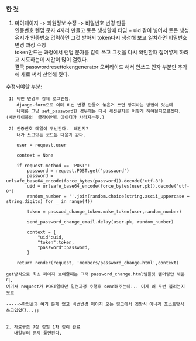 ### 한 것  

1. 마이페이지 -> 회원정보 수정 -> 비밀번호 변경 만듬  
   인증번호 렌덤 문자 4자리 만들고 토큰 생성할때 타임 + uid 같이 넣어서 토큰 생성.  유저가 인증번호 입력하면 그것 받아서 token다시 생성해 보고 일치하면 비밀번호 변경 과정 수행   
token만드는 과정에서 랜덤 문자를 같이 쓰고 그것을 다시 확인할때 집어넣게 하려고 시도하는데 시간이 많이 걸렸다.  
결국 passwordresettokengenerator 오버라이드 해서 안쓰고 인자 부분만 추가해 새로 써서 선언해 줫다.


수정되야할 부분:  
```
 1) 비번 변경후 강제 로그인됨.  
    django-form으로 이미 비번 변경 만들어 놓은거 쓰면 방지하는 방법이 있는데  
    나처름 그냥 set_password한 경우에는 다시 세션유지를 어떻게 해야될지모르겠다.    (세션테이블의  클라이언트 아이디가 사라지는듯.)  
 
 2) 인증번호 메일이 두번간다.  왜인지?    
    내가 쓰고있는 코드는 다음과 같다.  
    
    user = request.user

    context = None

    if request.method == 'POST':
        password = request.POST.get('password')
        password = urlsafe_base64_encode(force_bytes(password)).decode('utf-8')
        uid = urlsafe_base64_encode(force_bytes(user.pk)).decode('utf-8')
        random_number = ''.join(random.choice(string.ascii_uppercase + string.digits) for _ in range(4))

        token = passwod_change_token.make_token(user,random_number)

        send_password_change_email.delay(user.pk, random_number)

        context = {
            "uid":uid,
            "token":token,
            "password":password,
        }

    return render(request, 'members/password_change.html',context) 

get방식으로 최초 페이지 보여줄때는 그저 password_change.html템플릿 렌더링만 해준다.  
여기서 request가 POST일때만 일련과정 수행후 send해주는데... 이게 왜 두번 불리는지 모르

----->확인결과 여기 문제 없고 비번변경 페이지 오는 링크에서 겟방식 아니라 포스트방식 쓰고있었다...;; 


2. 자료구조 7장 정렬 1차 정리 완료  
   내일부터 문제 풀면된다. 
